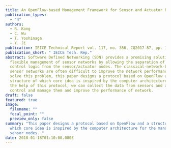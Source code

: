 ```yaml
---
title: An OpenFlow-based Management Framework for Sensor and Actuator Networks
publication_types:
  - "4"
authors:
  - R. Kang
  - C. Wu
  - T. Yoshinaga
  - Y. Ji
publication: IEICE Technical Report vol. 117, no. 386, CQ2017-87, pp. 11-16, Jan. 2018
publication_short: " IEICE Tech. Rep."
abstract: Software Defined Networking (SDN) provides a promising solution in
  flexible management of sensor networks by allowing the separation of the
  control logic from the sensor/actuator nodes. The classical-network-based
  sensor networks are often difficult to improve the network performance. To
  solve this problem, this paper designs a protocol based on OpenFlow and a
  structure of which core idea is inspired by the computer architecture. With
  the help of this protocol, we can collect the data from sensors and actuators,
  control and manage them and improve the performance of network.
draft: false
featured: true
image:
  filename: ""
  focal_point: ""
  preview_only: false
summary: "This paper designs a protocol based on OpenFlow and a structure of
  which core idea is inspired by the computer architecture for the management of
  sensor nodes. "
date: 2018-01-18T01:10:00.000Z
---
```

